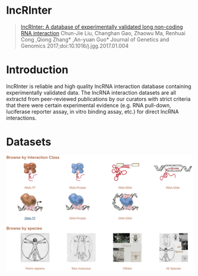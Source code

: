 # lncRInter

> [lncRInter: A database of experimentally validated long non-coding RNA interaction](http://www.sciencedirect.com/science/article/pii/S167385271730019X) Chun-Jie Liu, Changhan Gao, Zhaowu Ma, Renhuai Cong ,Qiong Zhang* ,An-yuan Guo* Journal of Genetics and Genomics 2017;doi:10.1016/j.jgg.2017.01.004

# Introduction
lncRInter is reliable and high quality lncRNA interaction database containing experimentally validated data. The lncRNA interaction datasets are all extractd from peer-reviewed publications by our curators with strict criteria that there were certain experimental evidence (e.g. RNA pull-down, luciferase reporter assay, in vitro binding assay, etc.) for direct lncRNA interactions.

# Datasets
![datasets](public/images/dataset.png)
